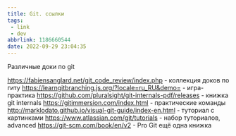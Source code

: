 ```yaml
---
title: Git. ссылки
tags:
 - link
 - dev
abbrlink: 1186660544
date: 2022-09-29 23:04:35
---
```


Различные доки по git
<!-- more -->
  https://fabiensanglard.net/git_code_review/index.php - коллекция доков по гиту
  https://learngitbranching.js.org/?locale=ru_RU&demo= - игра-практика
  https://github.com/pluralsight/git-internals-pdf/releases - книжка git internals
  https://gitimmersion.com/index.html - практические команды
  http://marklodato.github.io/visual-git-guide/index-en.html - туториал с картинками
  https://www.atlassian.com/git/tutorials - набор туториалов, advanced
  https://git-scm.com/book/en/v2 - Pro Git ещё одна книжка


